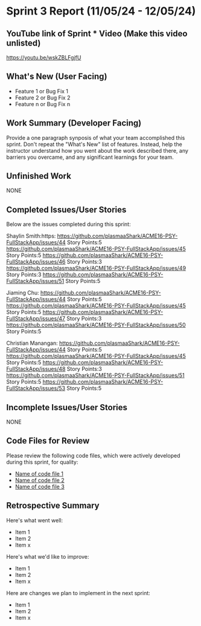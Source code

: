 

# Sprint 3 Report (11/05/24 - 12/05/24)

## YouTube link of Sprint * Video (Make this video unlisted)
https://youtu.be/wskZBLFgjfU

## What's New (User Facing)
 * Feature 1 or Bug Fix 1
 * Feature 2 or Bug Fix 2
 * Feature n or Bug Fix n

## Work Summary (Developer Facing)
Provide a one paragraph synposis of what your team accomplished this sprint. Don't repeat the "What's New" list of features. Instead, help the instructor understand how you went about the work described there, any barriers you overcame, and any significant learnings for your team.

## Unfinished Work
NONE

## Completed Issues/User Stories
Below are the issues completed during this sprint:

Shaylin Smith:https:
https://github.com/plasmaaShark/ACME16-PSY-FullStackApp/issues/44  Story Points:5 
https://github.com/plasmaaShark/ACME16-PSY-FullStackApp/issues/45 Story Points:5 
https://github.com/plasmaaShark/ACME16-PSY-FullStackApp/issues/46 Story Points:3 
https://github.com/plasmaaShark/ACME16-PSY-FullStackApp/issues/49 Story Points:3 
https://github.com/plasmaaShark/ACME16-PSY-FullStackApp/issues/51 Story Points:5 

Jiaming Chu:
https://github.com/plasmaaShark/ACME16-PSY-FullStackApp/issues/44  Story Points:5 
https://github.com/plasmaaShark/ACME16-PSY-FullStackApp/issues/45 Story Points:5 
https://github.com/plasmaaShark/ACME16-PSY-FullStackApp/issues/47 Story Points:3 
https://github.com/plasmaaShark/ACME16-PSY-FullStackApp/issues/50 Story Points:5 

Christian Manangan: 
https://github.com/plasmaaShark/ACME16-PSY-FullStackApp/issues/44  Story Points:5 
https://github.com/plasmaaShark/ACME16-PSY-FullStackApp/issues/45 Story Points:5 
https://github.com/plasmaaShark/ACME16-PSY-FullStackApp/issues/48 Story Points:3 
https://github.com/plasmaaShark/ACME16-PSY-FullStackApp/issues/51 Story Points:5 
https://github.com/plasmaaShark/ACME16-PSY-FullStackApp/issues/53 Story Points:5 

 ## Incomplete Issues/User Stories
NONE

## Code Files for Review
Please review the following code files, which were actively developed during this sprint, for quality:
 * [Name of code file 1](https://github.com/your_repo/file_extension)
 * [Name of code file 2](https://github.com/your_repo/file_extension)
 * [Name of code file 3](https://github.com/your_repo/file_extension)
 
## Retrospective Summary
Here's what went well:
  * Item 1
  * Item 2
  * Item x
 
Here's what we'd like to improve:
   * Item 1
   * Item 2
   * Item x
  
Here are changes we plan to implement in the next sprint:
   * Item 1
   * Item 2
   * Item x


